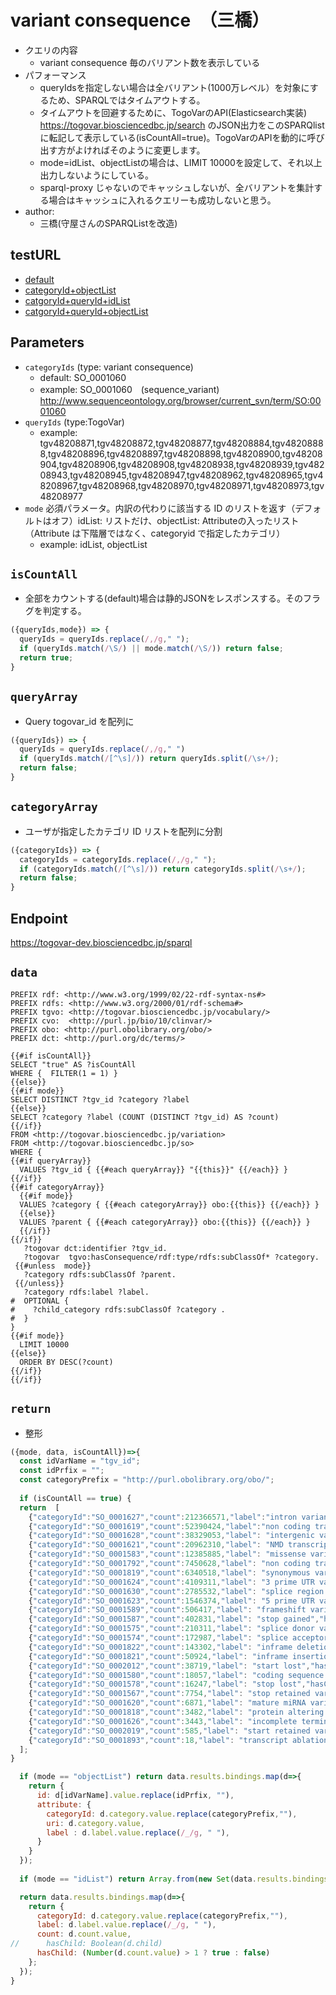 # variant consequence　（三橋）

- クエリの内容
  - variant consequence 毎のバリアント数を表示している
- パフォーマンス
  - queryIdsを指定しない場合は全バリアント(1000万レベル）を対象にするため、SPARQLではタイムアウトする。
  - タイムアウトを回避するために、TogoVarのAPI(Elasticsearch実装)　https://togovar.biosciencedbc.jp/search のJSON出力をこのSPARQlistに転記して表示している(isCountAll=true)。TogoVarのAPIを動的に呼び出す方がよければそのように変更します。
  -  mode=idList、objectListの場合は、LIMIT 10000を設定して、それ以上出力しないようにしている。
  - sparql-proxy じゃないのでキャッシュしないが、全バリアントを集計する場合はキャッシュに入れるクエリーも成功しないと思う。
- author:
  - 三橋(守屋さんのSPARQListを改造)


 ## testURL
  - [default](https://integbio.jp/togosite/sparqlist/api/variant_consequence?categoryIds=SO_0001060&queryIds=&mode=)
  - [categoryId+objectList](https://integbio.jp/togosite/sparqlist/api/variant_consequence?categoryIds=SO_0001060&queryIds=&mode=objectList)
  - [catgoryId+queryId+idList](https://integbio.jp/togosite/sparqlist/api/variant_consequence?categoryIds=SO_0001060&queryIds=tgv48208871%2Ctgv48208872%2Ctgv48208877&mode=idList)
  - [catgoryId+queryId+objectList](https://integbio.jp/togosite/sparqlist/api/variant_consequence?categoryIds=SO_0001060&queryIds=tgv48208871%2Ctgv48208872%2Ctgv48208877&mode=objectList)

## Parameters

* `categoryIds` (type: variant consequence)
  * default: SO_0001060
  * example: SO_0001060　(sequence_variant)  http://www.sequenceontology.org/browser/current_svn/term/SO:0001060
* `queryIds` (type:TogoVar)
  * example: tgv48208871,tgv48208872,tgv48208877,tgv48208884,tgv48208888,tgv48208896,tgv48208897,tgv48208898,tgv48208900,tgv48208904,tgv48208906,tgv48208908,tgv48208938,tgv48208939,tgv48208943,tgv48208945,tgv48208947,tgv48208962,tgv48208965,tgv48208967,tgv48208968,tgv48208970,tgv48208971,tgv48208973,tgv48208977
* `mode` 必須パラメータ。内訳の代わりに該当する ID のリストを返す（デフォルトはオフ）idList: リストだけ、objectList: Attributeの入ったリスト（Attribute は下階層ではなく、categoryid で指定したカテゴリ）
  * example: idList, objectList

## `isCountAll`
- 全部をカウントする(default)場合は静的JSONをレスポンスする。そのフラグを判定する。

```javascript
({queryIds,mode}) => {
  queryIds = queryIds.replace(/,/g," ");
  if (queryIds.match(/\S/) || mode.match(/\S/)) return false;
  return true;
}
```

## `queryArray`
- Query togovar_id を配列に
```javascript
({queryIds}) => {
  queryIds = queryIds.replace(/,/g," ")
  if (queryIds.match(/[^\s]/)) return queryIds.split(/\s+/);
  return false;
}
```

## `categoryArray`
- ユーザが指定したカテゴリ ID リストを配列に分割

```javascript
({categoryIds}) => {
  categoryIds = categoryIds.replace(/,/g," ");
  if (categoryIds.match(/[^\s]/)) return categoryIds.split(/\s+/);
  return false;
}
```

## Endpoint

https://togovar-dev.biosciencedbc.jp/sparql

## `data`
```sparql
PREFIX rdf: <http://www.w3.org/1999/02/22-rdf-syntax-ns#>
PREFIX rdfs: <http://www.w3.org/2000/01/rdf-schema#>
PREFIX tgvo: <http://togovar.biosciencedbc.jp/vocabulary/>
PREFIX cvo:  <http://purl.jp/bio/10/clinvar/>
PREFIX obo: <http://purl.obolibrary.org/obo/>
PREFIX dct: <http://purl.org/dc/terms/>

{{#if isCountAll}}
SELECT "true" AS ?isCountAll
WHERE {  FILTER(1 = 1) }
{{else}}
{{#if mode}}
SELECT DISTINCT ?tgv_id ?category ?label
{{else}}
SELECT ?category ?label (COUNT (DISTINCT ?tgv_id) AS ?count) 
{{/if}}
FROM <http://togovar.biosciencedbc.jp/variation>
FROM <http://togovar.biosciencedbc.jp/so>
WHERE {  
{{#if queryArray}}
  VALUES ?tgv_id { {{#each queryArray}} "{{this}}" {{/each}} }
{{/if}}
{{#if categoryArray}}
  {{#if mode}}
  VALUES ?category { {{#each categoryArray}} obo:{{this}} {{/each}} }     
  {{else}}
  VALUES ?parent { {{#each categoryArray}} obo:{{this}} {{/each}} }
  {{/if}} 
{{/if}}
   ?togovar dct:identifier ?tgv_id.
   ?togovar  tgvo:hasConsequence/rdf:type/rdfs:subClassOf* ?category.
 {{#unless  mode}}
   ?category rdfs:subClassOf ?parent.
 {{/unless}}
   ?category rdfs:label ?label.
#  OPTIONAL {
#    ?child_category rdfs:subClassOf ?category .
#  }
}
{{#if mode}}
  LIMIT 10000
{{else}}  
  ORDER BY DESC(?count)
{{/if}}
{{/if}}
```

## `return`
- 整形
```javascript
({mode, data, isCountAll})=>{
  const idVarName = "tgv_id";
  const idPrfix = "";
  const categoryPrefix = "http://purl.obolibrary.org/obo/";
  
  if (isCountAll == true) {
  return  [
    {"categoryId":"SO_0001627","count":212366571,"label":"intron variant","hasChild":false},
    {"categoryId":"SO_0001619","count":52390424,"label":"non coding transcript variant","hasChild":false},
    {"categoryId":"SO_0001628","count":38329053,"label": "intergenic variant","hasChild":false},
    {"categoryId":"SO_0001621","count":20962310,"label": "NMD transcript variant","hasChild":false},
    {"categoryId":"SO_0001583","count":12385885,"label": "missense variant","hasChild":false},
    {"categoryId":"SO_0001792","count":7450628,"label": "non coding transcript exon variant","hasChild":false},
    {"categoryId":"SO_0001819","count":6340518,"label": "synonymous variant","hasChild":false},
    {"categoryId":"SO_0001624","count":4109311,"label": "3 prime UTR variant","hasChild":false},
    {"categoryId":"SO_0001630","count":2785532,"label": "splice region variant","hasChild":false},
    {"categoryId":"SO_0001623","count":1546374,"label": "5 prime UTR variant","hasChild":false},
    {"categoryId":"SO_0001589","count":506417,"label": "frameshift variant","hasChild":false},
    {"categoryId":"SO_0001587","count":402831,"label": "stop gained","hasChild":false},
    {"categoryId":"SO_0001575","count":210311,"label": "splice donor variant","hasChild":false},
    {"categoryId":"SO_0001574","count":172987,"label": "splice acceptor variant","hasChild":false},
    {"categoryId":"SO_0001822","count":143302,"label": "inframe deletion","hasChild":false},
    {"categoryId":"SO_0001821","count":50924,"label": "inframe insertion","hasChild":false},
    {"categoryId":"SO_0002012","count":38719,"label": "start lost","hasChild":false},
    {"categoryId":"SO_0001580","count":18057,"label": "coding sequence variant","hasChild":false},
    {"categoryId":"SO_0001578","count":16247,"label": "stop lost","hasChild":false},
    {"categoryId":"SO_0001567","count":7754,"label": "stop retained variant","hasChild":false},
    {"categoryId":"SO_0001620","count":6871,"label": "mature miRNA variant","hasChild":false},
    {"categoryId":"SO_0001818","count":3482,"label": "protein altering variant","hasChild":false},
    {"categoryId":"SO_0001626","count":3443,"label": "incomplete terminal codon variant","hasChild":false},
    {"categoryId":"SO_0002019","count":585,"label": "start retained variant","hasChild":false},
    {"categoryId":"SO_0001893","count":18,"label": "transcript ablation","hasChild":false}
  ];
}

  if (mode == "objectList") return data.results.bindings.map(d=>{
    return {
      id: d[idVarName].value.replace(idPrfix, ""), 
      attribute: {
        categoryId: d.category.value.replace(categoryPrefix,""),
        uri: d.category.value,
        label : d.label.value.replace(/_/g, " "),
      }
    }
  });
  
  if (mode == "idList") return Array.from(new Set(data.results.bindings.map(d=>d[idVarName].value.replace(idPrfix, "")))); // unique

  return data.results.bindings.map(d=>{ 
    return {
      categoryId: d.category.value.replace(categoryPrefix,""),
      label: d.label.value.replace(/_/g, " "),
      count: d.count.value,
//      hasChild: Boolean(d.child)
      hasChild: (Number(d.count.value) > 1 ? true : false)
    };
  });	
}
```